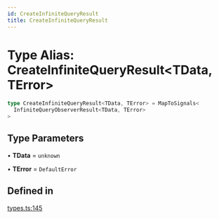 ```yaml
---
id: CreateInfiniteQueryResult
title: CreateInfiniteQueryResult
---
```


# Type Alias: CreateInfiniteQueryResult\<TData, TError\>

```ts
type CreateInfiniteQueryResult<TData, TError> = MapToSignals<
  InfiniteQueryObserverResult<TData, TError>
>
```

## Type Parameters

• **TData** = `unknown`

• **TError** = `DefaultError`

## Defined in

[types.ts:145](https://github.com/TanStack/query/blob/main/packages/angular-query-experimental/src/types.ts#L145)
